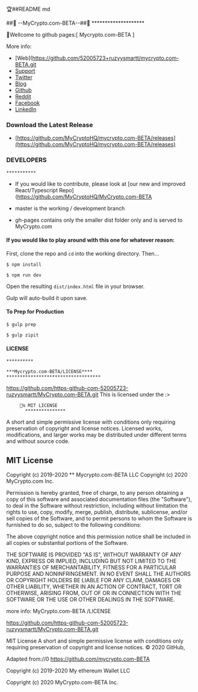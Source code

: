 🏆##README md

   ##🏁 --MyCrypto.com-BETA--##🏁
         ********************

💜Wellcome to github pages:[ Mycrypto.com-BETA ]

More info:
- [Web](https://github.com/52005723+ruzyysmartt/mycrypto.com-BETA.git
- [Support](https://support.mycrypto.com/)
- [Twitter](https://twitter.com/mycrypto)
- [Blog](https://medium.com/@mycrypto)
- [Github](https://github.com/MyCryptoHQ)
- [Reddit](https://www.reddit.com/r/MyCrypto)
- [Facebook](https://www.facebook.com/MyCryptoHQ)
- [LinkedIn](https://www.linkedin.com/company/mycrypto)


### Download the Latest Release

- [https://github.com/MyCryptoHQ/mycrypto.com-BETA/releases](https://github.com/MyCryptoHQ/mycrypto.com-BETA/releases)


### DEVELOPERS
    ***********

- If you would like to contribute, please look at [our new and improved React/Typescript Repo](https://github.com/MyCryptoHQ/MyCrypto.com-BETA

- master is the working / development branch

- gh-pages contains only the smaller dist folder only and is served to MyCrypto.com


#### If you would like to play around with this one for whatever reason:

First, clone the repo and `cd` into the working directory. Then...

```
$ npm install
```

```
$ npm run dev
```

Open the resulting `dist/index.html` file in your browser.

Gulp will auto-build it upon save.

#### To Prep for Production
```
$ gulp prep
```

```
$ gulp zipit
```

#### LICENSE
    **********

    ***Mycrypto.com-BETA/LICENSE****
    ***********************************

https://github.com/https-github-com-52005723-ruzyysmartt/MyCrypto.com-BETA.git  This is licensed under the :>

         💯℅ MIT LICENSE
           ***************

A short and simple permissive license with conditions only requiring preservation of copyright and license notices. 
Licensed works, modifications, and larger works may be distributed under different terms and without source code.

## MIT License

Copyright (c) 2019-2020 ** Mycrypto.com-BETA LLC
Copyright (c) 2020 MyCrypto.com Inc.

Permission is hereby granted, free of charge, to any person obtaining a copy
of this software and associated documentation files (the "Software"), to deal
in the Software without restriction, including without limitation the rights
to use, copy, modify, merge, publish, distribute, sublicense, and/or sell
copies of the Software, and to permit persons to whom the Software is
furnished to do so, subject to the following conditions:

The above copyright notice and this permission notice shall be included in all
copies or substantial portions of the Software.

THE SOFTWARE IS PROVIDED "AS IS", WITHOUT WARRANTY OF ANY KIND, EXPRESS OR
IMPLIED, INCLUDING BUT NOT LIMITED TO THE WARRANTIES OF MERCHANTABILITY,
FITNESS FOR A PARTICULAR PURPOSE AND NONINFRINGEMENT. IN NO EVENT SHALL THE
AUTHORS OR COPYRIGHT HOLDERS BE LIABLE FOR ANY CLAIM, DAMAGES OR OTHER
LIABILITY, WHETHER IN AN ACTION OF CONTRACT, TORT OR OTHERWISE, ARISING FROM,
OUT OF OR IN CONNECTION WITH THE SOFTWARE OR THE USE OR OTHER DEALINGS IN THE
SOFTWARE.

more info:
MyCrypto.com-BETA /LICENSE

https://github.com/https-github-com-52005723-ruzyysmartt/MyCrypto.com-BETA.git

MIT License
A short and simple permissive license with conditions only requiring preservation of copyright and license notices. 
© 2020 GitHub, 

Adapted from://0 https://github.com/mycrypto.com-BETA

Copyright (c) 2019-2020 My ethereum Wallet LLC

Copyright (c) 2020 MyCrypto.com-BETA Inc.
